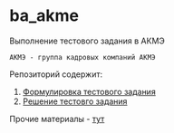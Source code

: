 # ba_akme
Выполнение тестового задания в АКМЭ
```
АКМЭ - группа кадровых компаний АКМЭ
```

Репозиторий содержит:
1. [Формулировка тестового задания](https://github.com/kittenejjo/ba_akme/blob/main/Задание%20для%20бизнес-аналитика%202.pdf)
2. [Решение тестовго задания](https://github.com/kittenejjo/ba_akme/blob/main/ЮфереваЮВ.ТЗ.pdf)

Прочие материалы - [тут](https://www.figma.com/design/n43RsCgVvNoCDHu5OvEnxb/Untitled?node-id=0-1&node-type=canvas&t=KEyLZOaWyhgCN9bW-0)
